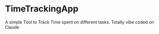 # TimeTrackingApp
A simple Tool to Track Time spent on different tasks. Totally vibe coded on Claude
